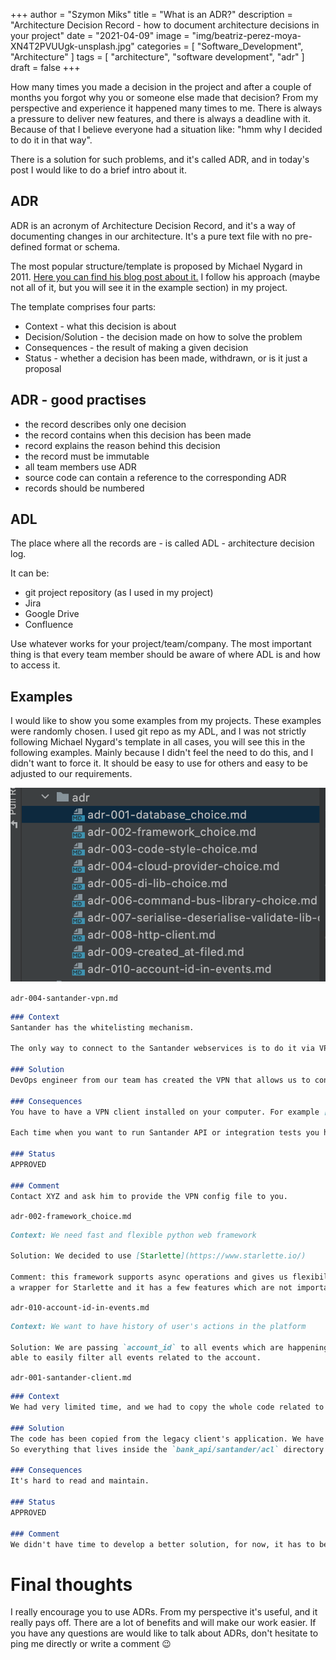 +++
author = "Szymon Miks"
title = "What is an ADR?"
description = "Architecture Decision Record - how to document architecture decisions in your project"
date = "2021-04-09"
image = "img/beatriz-perez-moya-XN4T2PVUUgk-unsplash.jpg"
categories = [
    "Software_Development", "Architecture"
]
tags = [
    "architecture", "software development", "adr"
]
draft = false
+++

How many times you made a decision in the project and after a couple of months you forgot why you or someone else made that decision?
From my perspective and experience it happened many times to me. 
There is always a pressure to deliver new features, and there is always a deadline with it. 
Because of that I believe everyone had a situation like: "hmm why I decided to do it in that way".

There is a solution for such problems, and it's called ADR, 
and in today's post I would like to do a brief intro about it.

## ADR

ADR is an acronym of Architecture Decision Record, and it's a way of documenting changes in our architecture. 
It's a pure text file with no pre-defined format or schema. 

The most popular structure/template is proposed by Michael Nygard in 2011.
[Here you can find his blog post about it.](https://cognitect.com/blog/2011/11/15/documenting-architecture-decisions) 
I follow his approach (maybe not all of it, but you will see it in the example section) in my project.

The template comprises four parts:

- Context - what this decision is about
- Decision/Solution - the decision made on how to solve the problem
- Consequences - the result of making a given decision
- Status - whether a decision has been made, withdrawn, or is it just a proposal

## ADR - good practises

- the record describes only one decision
- the record contains when this decision has been made
- record explains the reason behind this decision
- the record must be immutable
- all team members use ADR
- source code can contain a reference to the corresponding ADR
- records should be numbered

## ADL

The place where all the records are - is called ADL - architecture decision log.

It can be:

- git project repository (as I used in my project)
- Jira
- Google Drive
- Confluence

Use whatever works for your project/team/company. 
The most important thing is that every team member should be aware of where ADL is and how to access it.

## Examples

I would like to show you some examples from my projects. 
These examples were randomly chosen.
I used git repo as my ADL, and I was not strictly following Michael Nygard's template in all cases, you will see this in the following examples.
Mainly because I didn't feel the need to do this, and I didn't want to force it. 
It should be easy to use for others and easy to be adjusted to our requirements.

![adr1.png](img/adr1.png)

`adr-004-santander-vpn.md`

```markdown
### Context
Santander has the whitelisting mechanism.

The only way to connect to the Santander webservices is to do it via VPN.

### Solution
DevOps engineer from our team has created the VPN that allows us to connect to Santander API.

### Consequences
You have to have a VPN client installed on your computer. For example [tunnelblick.net](https://tunnelblick.net/downloads.html)

Each time when you want to run Santander API or integration tests you have to have a VPN connection.

### Status
APPROVED

### Comment
Contact XYZ and ask him to provide the VPN config file to you.

```

`adr-002-framework_choice.md`

```markdown
Context: We need fast and flexible python web framework

Solution: We decided to use [Starlette](https://www.starlette.io/)

Comment: this framework supports async operations and gives us flexibility. We also considered FastAPI but in reality it's
a wrapper for Starlette and it has a few features which are not important/useful to us.
```

`adr-010-account-id-in-events.md`

```markdown
Context: We want to have history of user's actions in the platform

Solution: We are passing `account_id` to all events which are happening in the platform, based on that we will be
able to easily filter all events related to the account.
```

`adr-001-santander-client.md`

```markdown
### Context
We had very limited time, and we had to copy the whole code related to the Santander client and its connection.

### Solution
The code has been copied from the legacy client's application. We have put them into `acl` directory.
So everything that lives inside the `bank_api/santander/acl` directory is the legacy copied code.

### Consequences
It's hard to read and maintain.

### Status
APPROVED

### Comment
We didn't have time to develop a better solution, for now, it has to be as it is.
```

# Final thoughts

I really encourage you to use ADRs. From my perspective it's useful, and it really pays off. 
There are a lot of benefits and will make our work easier. 
If you have any questions are would like to talk about ADRs, don't hesitate to ping me directly or write a comment :wink:
